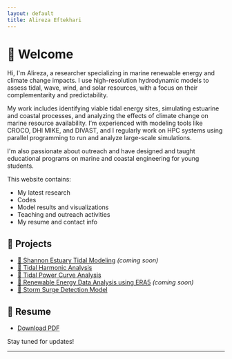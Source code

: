 ```yaml
---
layout: default
title: Alireza Eftekhari
---
```


# 👋 Welcome

Hi, I'm Alireza, a researcher specializing in marine renewable energy and climate change impacts. I use high-resolution hydrodynamic models to assess tidal, wave, wind, and solar resources, with a focus on their complementarity and predictability.

My work includes identifying viable tidal energy sites, simulating estuarine and coastal processes, and analyzing the effects of climate change on marine resource availability. I’m experienced with modeling tools like CROCO, DHI MIKE, and DIVAST, and I regularly work on HPC systems using parallel programming to run and analyze large-scale simulations.

I'm also passionate about outreach and have designed and taught educational programs on marine and coastal engineering for young students.

This website contains:
- My latest research
- Codes
- Model results and visualizations
- Teaching and outreach activities
- My resume and contact info

## 🔬 Projects
- [🌊 Shannon Estuary Tidal Modeling](#) *(coming soon)*
- [🌊 Tidal Harmonic Analysis](https://github.com/eftekhari-alireza/eftekhari-alireza.github.io/tree/main/Tidal-Harmonic-Analysis)
- [🌊 Tidal Power Curve Analysis](https://github.com/eftekhari-alireza/eftekhari-alireza.github.io/tree/main/tidal-power-curve)  
- [🌊 Renewable Energy Data Analysis using ERA5](#) *(coming soon)*
- [🌊 Storm Surge Detection Model](https://github.com/eftekhari-alireza/eftekhari-alireza.github.io/tree/main/Storm%20Surge%20Detection%20Model)  


## 📄 Resume
- [Download PDF](assets/pdf/Alireza_Eftekhari_CV.pdf) 



Stay tuned for updates!

---

